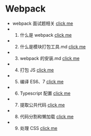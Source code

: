 # Webpack

- webpack 面试题相关 [click me](/webpack/webpack面试题.md)
- 1. 什么是 webpack [click me](/webpack/1.什么是webpack.md)
- 2. 什么是模块打包工具.md [click me](/webpack/2.什么是模块打包工具.md)
- 3. webpack 的安装.md [click me](/webpack/3.webpack的安装.md)
- 4. 打包 JS [click me](/webpack/3_2_打包js/打包js.md)
- 5. 编译 ES6、7 [click me](/webpack/3_3_编译ES6_7/编译ES6_7.md)
- 6. Typescript 配置 [click me](/webpack/3-4-TypeScript配置/Typescript配置.md)
- 7. 提取公共代码 [click me](/webpack/3-5提取公共代码/提取公共代码.md)
- 8. 代码分割和懒加载 [click me](/webpack/3-6代码分割和懒加载/代码分割和懒加载.md)
- 9. 处理 CSS [click me](/webpack/3-9处理CSS/处理CSS.md)
